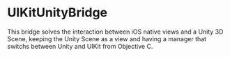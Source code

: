 UIKitUnityBridge
================

This bridge solves the interaction between iOS native views and a Unity 3D Scene, keeping the Unity Scene as a view and having a manager that switchs between Unity and UIKit from Objective C.